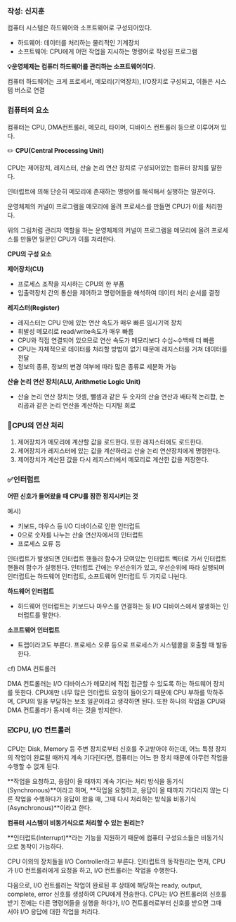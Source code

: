 ### 작성: 신지훈

컴퓨터 시스템은 하드웨어와 소프트웨어로 구성되어있다.

- 하드웨어: 데이터를 처리하는 물리적인 기계장치
- 소프트웨어: CPU에게 어떤 작업을 지시하는 명령어로 작성된 프로그램

**💡운영체제는 컴퓨터 하드웨어를 관리하는 소프트웨어이다.**

컴퓨터 하드웨어는 크게 프로세서, 메모리(기억장치), I/O장치로 구성되고, 이들은 시스템 버스로 연결

### 컴퓨터의 요소

컴퓨터는 CPU, DMA컨트롤러, 메모리, 타이머, 디바이스 컨트롤러 등으로 이루어져 있다.

✏️ **CPU(Central Processing Unit)**

CPU는 제어장치, 레지스터, 산술 논리 연산 장치로 구성되어있는 컴퓨터 장치를 말한다.

인터럽트에 의해 단순히 메모리에 존재하는 명령어를 해석해서 실행하는 일꾼이다.

운영체제의 커널이 프로그램을 메모리에 올려 프로세스를 만들면 CPU가 이를 처리한다.

위의 그림처럼 관리자 역할을 하는 운영체제의 커널이 프로그램을 메모리에 올려 프로세스를 만들면 일꾼인 CPU가 이를 처리한다.

**CPU의 구성 요소**

**제어장치(CU)**

- 프로세스 조작을 지시하는 CPU의 한 부품
- 입출력장치 간의 통신을 제어하고 명령어들을 해석하여 데이터 처리 순서를 결정

**레지스터(Register)**

- 레지스터는 CPU 안에 있는 연산 속도가 매우 빠른 임시기억 장치
- 휘발성 메모리로 read/write속도가 매우 빠름
- CPU와 직접 연결되어 있으므로 연산 속도가 메모리보다 수십~수백배 더 빠름
- CPU는 자체적으로 데이터를 처리할 방법이 없기 때문에 레지스터를 거쳐 데이터를 전달
- 정보의 종류, 정보의 변경 여부에 따라 많은 종류로 세분화 가능

**산술 논리 연산 장치(ALU, Arithmetic Logic Unit)**

- 산술 논리 연산 장치는 덧셈, 뺄셈과 같은 두 숫자의 산술 연산과 배타적 논리합, 논리곱과 같은 논리 연산을 계산하는 디지털 회로

### 🌴CPU의 연산 처리

1. 제어장치가 메모리에 계산할 값을 로드한다. 또한 레지스터에도 로드한다.
2. 제어장치가 레지스터에 있는 값을 계산하라고 산술 논리 연산장치에게 명령한다.
3. 제어장치가 계산된 값을 다시 레지스터에서 메모리로 계산한 값을 저장한다.

### ✅인터럽트

**어떤 신호가 들어왔을 때 CPU를 잠깐 정지시키는 것**

예시)

- 키보드, 마우스 등 I/O 디바이스로 인한 인터럽트
- 0으로 숫자를 나누는 산술 연산자에서의 인터럽트
- 프로세스 오류 등

인터럽트가 발생되면 인터럽트 핸들러 함수가 모여있는 인터럽트 벡터로 가서 인터럽트 핸들러 함수가 실행된다. 인터럽트 간에는 우선순위가 있고, 우선순위에 따라 실행되며 인터럽트는 하드웨어 인터럽트, 소프트웨어 인터럽트 두 가지로 나뉜다.

**하드웨어 인터럽트**

- 하드웨어 인터럽트는 키보드나 마우스를 연결하는 등 I/O 디바이스에서 발생하는 인터럽트를 말한다.

**소프트웨어 인터럽트**

- 트랩이라고도 부른다. 프로세스 오류 등으로 프로세스가 시스템콜을 호출할 때 발동한다.

cf) DMA 컨트롤러

DMA 컨트롤러는 I/O 디바이스가 메모리에 직접 접근할 수 있도록 하는 하드웨어 장치를 뜻한다. CPU에만 너무 많은 인터럽트 요청이 들어오기 때문에 CPU 부하를 막하주며, CPU의 일을 부담하는 보조 일꾼이라고 생각하면 된다. 또한 하나의 작업을 CPU와 DMA 컨트롤러가 동시에 하는 것을 방지한다.

### ☑️**CPU, I/O 컨트롤러**

CPU는 Disk, Memory 등 주변 장치로부터 신호를 주고받아야 하는데, 어느 특정 장치의 작업이 완료될 때까지 계속 기다린다면, 컴퓨터는 어느 한 장치 때문에 아무런 작업을 수행할 수 없게 된다.

**작업을 요청하고, 응답이 올 때까지 계속 기다는 처리 방식을 동기식(Synchronous)**이라고 하며, **작업을 요청하고, 응답이 올 때까지 기다리지 않는 다른 작업을 수행하다가 응답이 왔을 때, 그때 다시 처리하는 방식을 비동기식(Asynchronous)**이라고 한다.

**컴퓨터 시스템이 비동기식으로 처리할 수 있는 원리는?**

**인터럽트(Interrupt)**라는 기능을 지원하기 때문에 컴퓨터 구성요소들은 비동기식으로 동작이 가능하다.

CPU 이외의 장치들을 I/O Controller라고 부른다. 인터럽트의 동작원리는 먼저, CPU가 I/O 컨트롤러에게 요청을 하고, I/O 컨트롤러는 작업을 수행한다.

다음으로, I/O 컨트롤러는 작업이 완료된 후 상태에 해당하는 ready, output, complete, error 신호를 생성하여 CPU에게 전송한다. CPU는 I/O 컨트롤러의 신호를 받기 전에는 다른 명령어들을 실행을 하다가, I/O 컨트롤러로부터 신호를 받으면 그때 서야 I/O 응답에 대한 작업을 처리다.

